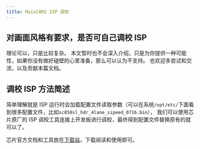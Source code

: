 ```yaml
---
title: MaixCAM2 ISP 调校
---
```



## 对画面风格有要求，是否可自己调校 ISP

理论可以，只是比较复杂。
本文暂时也不会深入介绍，只是为你提供一种可能性，如果你没有做好碰壁的心里准备，那么可以认为不支持。
也欢迎多尝试和交流，以及贡献本篇文档。

## 调校 ISP 方法简述

简单理解就是 ISP 运行时会加载配置文件读取参数（可以在系统`/opt/etc/`下面看到很多配置文件，比如`sc850sl_hdr_4lane_sipeed_0716.bin`），
我们可以使用芯片原厂的 ISP 调校工具连接上开发板进行调校，最终得到配置文件替换原有的就可以了。

芯片官方文档和工具放在[下载站](https://dl.sipeed.com/shareURL/MaixCAM/MaixCAM2/Software/Tools)，下载阅读和使用即可。


